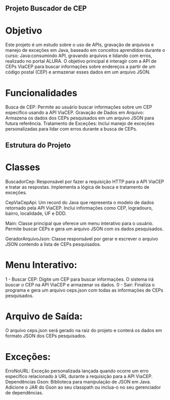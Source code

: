 ## Projeto Buscador de CEP
# Objetivo
Este projeto é um estudo sobre o uso de APIs, gravação de arquivos e manejo de exceções em Java, baseado em conceitos aprendidos durante o curso: Java:consumindo API, gravando arquivos e lidando com erros, realizado no portal ALURA. O objetivo principal é interagir com a API de CEPs ViaCEP para buscar informações sobre endereços a partir de um código postal (CEP) e armazenar esses dados em um arquivo JSON.

# Funcionalidades
Busca de CEP: Permite ao usuário buscar informações sobre um CEP específico usando a API ViaCEP.
Gravação de Dados em Arquivo: Armazena os dados dos CEPs pesquisados em um arquivo JSON para futura referência.
Tratamento de Exceções: Inclui manejo de exceções personalizadas para lidar com erros durante a busca de CEPs.
## Estrutura do Projeto
# Classes

BuscadorCep: Responsável por fazer a requisição HTTP para a API ViaCEP e tratar as respostas. Implementa a lógica de busca e tratamento de exceções.

CepViaCepApi: Um record do Java que representa o modelo de dados retornado pela API ViaCEP. Inclui informações como CEP, logradouro, bairro, localidade, UF e DDD.

Main: Classe principal que oferece um menu interativo para o usuário. Permite buscar CEPs e gera um arquivo JSON com os dados pesquisados.

GeradorArquivoJson: Classe responsável por gerar e escrever o arquivo JSON contendo a lista de CEPs pesquisados.


# Menu Interativo:

1 - Buscar CEP: Digite um CEP para buscar informações. O sistema irá buscar o CEP na API ViaCEP e armazenar os dados.
0 - Sair: Finaliza o programa e gera um arquivo ceps.json com todas as informações de CEPs pesquisados.

# Arquivo de Saída:

O arquivo ceps.json será gerado na raiz do projeto e conterá os dados em formato JSON dos CEPs pesquisados. 

# Exceções:

ErroNoURL: Exceção personalizada lançada quando ocorre um erro específico relacionado à URL durante a requisição para a API ViaCEP.
Dependências
Gson: Biblioteca para manipulação de JSON em Java. Adicione o JAR do Gson ao seu classpath ou inclua-o no seu gerenciador de dependências.
